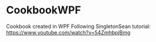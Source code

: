 # CookbookWPF
Cookbook created in WPF
Following SingletonSean tutorial: https://www.youtube.com/watch?v=54ZmhbpjBmg
